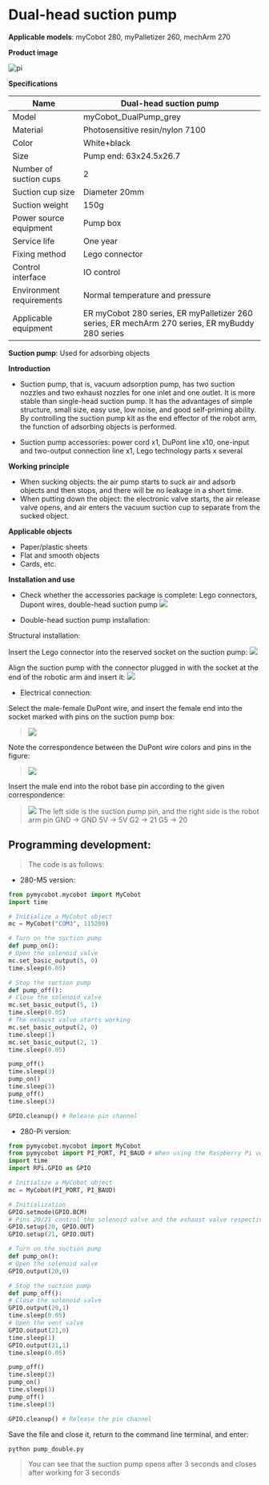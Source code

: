 # Dual-head suction pump

**Applicable models**: myCobot 280, myPalletizer 260, mechArm 270

**Product image**

![pi](../../resource\4-SupportAndService\Accessories\pump/BP1.jpg)

**Specifications**

| Name | Dual-head suction pump |
| ------------ | ------------------------------------------------------------------------------------------ |
| Model | myCobot_DualPump_grey |
| Material | Photosensitive resin/nylon 7100 |
| Color | White+black |
| Size | Pump end: 63x24.5x26.7 |
| Number of suction cups | 2 |
| Suction cup size | Diameter 20mm |
| Suction weight | 150g |
| Power source equipment | Pump box |
| Service life | One year |
| Fixing method | Lego connector |
| Control interface | IO control |
| Environment requirements | Normal temperature and pressure |
| Applicable equipment | ER myCobot 280 series, ER myPalletizer 260 series, ER mechArm 270 series, ER myBuddy 280 series |

**Suction pump**: Used for adsorbing objects

**Introduction**

- Suction pump, that is, vacuum adsorption pump, has two suction nozzles and two exhaust nozzles for one inlet and one outlet. It is more stable than single-head suction pump. It has the advantages of simple structure, small size, easy use, low noise, and good self-priming ability. By controlling the suction pump kit as the end effector of the robot arm, the function of adsorbing objects is performed.

- Suction pump accessories: power cord x1, DuPont line x10, one-input and two-output connection line x1, Lego technology parts x several

**Working principle**

- When sucking objects: the air pump starts to suck air and adsorb objects and then stops, and there will be no leakage in a short time.
- When putting down the object: the electronic valve starts, the air release valve opens, and air enters the vacuum suction cup to separate from the sucked object.

**Applicable objects**

- Paper/plastic sheets
- Flat and smooth objects
- Cards, etc.

**Installation and use**

- Check whether the accessories package is complete: Lego connectors, Dupont wires, double-head suction pump
![](../../resource\4-SupportAndService\Accessories\pump/BP2.jpg)

- Double-head suction pump installation:

Structural installation:

Insert the Lego connector into the reserved socket on the suction pump:
![](../../resource\4-SupportAndService\Accessories\pump/BP3.jpg)

Align the suction pump with the connector plugged in with the socket at the end of the robotic arm and insert it:
![](../../resource\4-SupportAndService\Accessories\pump/BP4.jpg)

- Electrical connection:

Select the male-female DuPont wire, and insert the female end into the socket marked with pins on the suction pump box:

> ![](../../resource\4-SupportAndService\Accessories\pump/BP5.jpg)

Note the correspondence between the DuPont wire colors and pins in the figure:

> ![](../../resource\4-SupportAndService\Accessories\pump/BP6.jpg)

Insert the male end into the robot base pin according to the given correspondence:

> ![](../../resource\4-SupportAndService\Accessories\pump/BP10.jpg)
> The left side is the suction pump pin, and the right side is the robot arm pin
> GND -> GND
> 5V -> 5V
> G2 -> 21
> G5 -> 20

## Programming development:

> The code is as follows:

- 280-M5 version:

```python
from pymycobot.mycobot import MyCobot
import time

# Initialize a MyCobot object
mc = MyCobot("COM3", 115200)

# Turn on the suction pump
def pump_on():
# Open the solenoid valve
mc.set_basic_output(5, 0)
time.sleep(0.05)

# Stop the suction pump
def pump_off():
# Close the solenoid valve
mc.set_basic_output(5, 1)
time.sleep(0.05)
# The exhaust valve starts working
mc.set_basic_output(2, 0)
time.sleep(1)
mc.set_basic_output(2, 1)
time.sleep(0.05)

pump_off()
time.sleep(3)
pump_on()
time.sleep(3)
pump_off()
time.sleep(3)

GPIO.cleanup() # Release pin channel
```

- 280-Pi version:

```python
from pymycobot.mycobot import MyCobot
from pymycobot import PI_PORT, PI_BAUD # When using the Raspberry Pi version of mycobot, you can reference these two variables to initialize MyCobot
import time
import RPi.GPIO as GPIO

# Initialize a MyCobot object
mc = MyCobot(PI_PORT, PI_BAUD)

# Initialization
GPIO.setmode(GPIO.BCM)
# Pins 20/21 control the solenoid valve and the exhaust valve respectively
GPIO.setup(20, GPIO.OUT)
GPIO.setup(21, GPIO.OUT)

# Turn on the suction pump
def pump_on():
# Open the solenoid valve
GPIO.output(20,0)

# Stop the suction pump
def pump_off():
# Close the solenoid valve
GPIO.output(20,1)
time.sleep(0.05)
# Open the vent valve
GPIO.output(21,0)
time.sleep(1)
GPIO.output(21,1)
time.sleep(0.05)

pump_off()
time.sleep(3)
pump_on()
time.sleep(3)
pump_off()
time.sleep(3)

GPIO.cleanup() # Release the pin channel
```

Save the file and close it, return to the command line terminal, and enter:

```bash
python pump_double.py
```

> You can see that the suction pump opens after 3 seconds and closes after working for 3 seconds